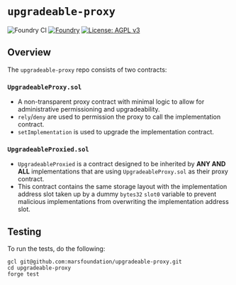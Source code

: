 # `upgradeable-proxy`

![Foundry CI](https://github.com/marsfoundation/upgradeable-proxy/actions/workflows/ci.yml/badge.svg)
[![Foundry][foundry-badge]][foundry]
[![License: AGPL v3](https://img.shields.io/badge/License-AGPL%20v3-blue.svg)](https://github.com/marsfoundation/upgradeable-proxy//blob/master/LICENSE)

[foundry]: https://getfoundry.sh/
[foundry-badge]: https://img.shields.io/badge/Built%20with-Foundry-FFDB1C.svg

## Overview

The `upgradeable-proxy` repo consists of two contracts:
### `UpgradeableProxy.sol`
- A non-transparent proxy contract with minimal logic to allow for administrative permissioning and upgradeability.
- `rely`/`deny` are used to permission the proxy to call the implementation contract.
- `setImplementation` is used to upgrade the implementation contract.
### `UpgradeableProxied.sol`
- `UpgradeableProxied` is a contract designed to be inherited by **ANY AND ALL** implementations that are using `UpgradeableProxy.sol` as their proxy contract.
- This contract contains the same storage layout with the implementation address slot taken up by a dummy `bytes32` `slot0` variable to prevent malicious implementations from overwriting the implementation address slot.


## Testing

To run the tests, do the following:

```
gcl git@github.com:marsfoundation/upgradeable-proxy.git
cd upgradeable-proxy
forge test
```
